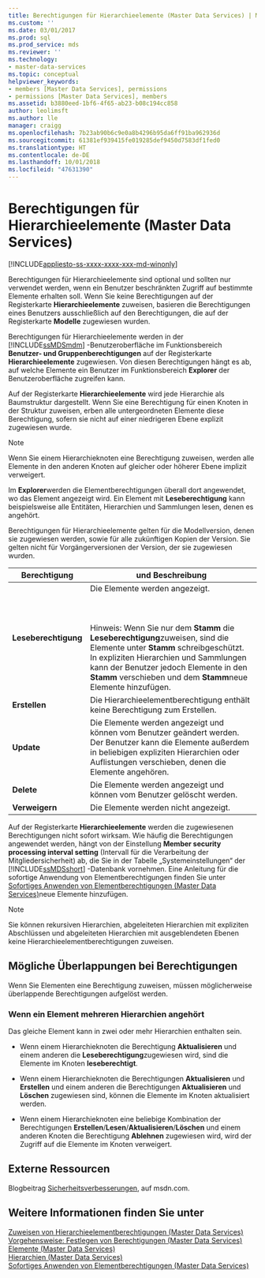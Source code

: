 ```yaml
---
title: Berechtigungen für Hierarchieelemente (Master Data Services) | Microsoft-Dokumentation
ms.custom: ''
ms.date: 03/01/2017
ms.prod: sql
ms.prod_service: mds
ms.reviewer: ''
ms.technology:
- master-data-services
ms.topic: conceptual
helpviewer_keywords:
- members [Master Data Services], permissions
- permissions [Master Data Services], members
ms.assetid: b3880eed-1bf6-4f65-ab23-b08c194cc858
author: leolimsft
ms.author: lle
manager: craigg
ms.openlocfilehash: 7b23ab90b6c9e0a8b4296b95da6ff91ba962936d
ms.sourcegitcommit: 61381ef939415fe019285def9450d7583df1fed0
ms.translationtype: HT
ms.contentlocale: de-DE
ms.lasthandoff: 10/01/2018
ms.locfileid: "47631390"
---
```

# <a name="hierarchy-member-permissions-master-data-services"></a>Berechtigungen für Hierarchieelemente (Master Data Services)

[!INCLUDE[appliesto-ss-xxxx-xxxx-xxx-md-winonly](../includes/appliesto-ss-xxxx-xxxx-xxx-md-winonly.md)]

  Berechtigungen für Hierarchieelemente sind optional und sollten nur verwendet werden, wenn ein Benutzer beschränkten Zugriff auf bestimmte Elemente erhalten soll. Wenn Sie keine Berechtigungen auf der Registerkarte **Hierarchieelemente** zuweisen, basieren die Berechtigungen eines Benutzers ausschließlich auf den Berechtigungen, die auf der Registerkarte **Modelle** zugewiesen wurden.  
  
 Berechtigungen für Hierarchieelemente werden in der [!INCLUDE[ssMDSmdm](../includes/ssmdsmdm-md.md)] -Benutzeroberfläche im Funktionsbereich **Benutzer- und Gruppenberechtigungen** auf der Registerkarte **Hierarchieelemente** zugewiesen. Von diesen Berechtigungen hängt es ab, auf welche Elemente ein Benutzer im Funktionsbereich **Explorer** der Benutzeroberfläche zugreifen kann.  
  
 Auf der Registerkarte **Hierarchieelemente** wird jede Hierarchie als Baumstruktur dargestellt. Wenn Sie eine Berechtigung für einen Knoten in der Struktur zuweisen, erben alle untergeordneten Elemente diese Berechtigung, sofern sie nicht auf einer niedrigeren Ebene explizit zugewiesen wurde.  
  
> [!NOTE]  
>  Wenn Sie einem Hierarchieknoten eine Berechtigung zuweisen, werden alle Elemente in den anderen Knoten auf gleicher oder höherer Ebene implizit verweigert.  
  
 Im **Explorer**werden die Elementberechtigungen überall dort angewendet, wo das Element angezeigt wird. Ein Element mit **Leseberechtigung** kann beispielsweise alle Entitäten, Hierarchien und Sammlungen lesen, denen es angehört.  
  
 Berechtigungen für Hierarchieelemente gelten für die Modellversion, denen sie zugewiesen werden, sowie für alle zukünftigen Kopien der Version. Sie gelten nicht für Vorgängerversionen der Version, der sie zugewiesen wurden.  
  
|Berechtigung|und Beschreibung|  
|----------------|-----------------|  
|**Leseberechtigung**|Die Elemente werden angezeigt.<br /><br /> <br /><br /> Hinweis: Wenn Sie nur dem **Stamm** die **Leseberechtigung**zuweisen, sind die Elemente unter **Stamm** schreibgeschützt. In expliziten Hierarchien und Sammlungen kann der Benutzer jedoch Elemente in den **Stamm** verschieben und dem **Stamm**neue Elemente hinzufügen.|  
|**Erstellen**|Die Hierarchieelementberechtigung enthält keine Berechtigung zum Erstellen.|  
|**Update**|Die Elemente werden angezeigt und können vom Benutzer geändert werden. Der Benutzer kann die Elemente außerdem in beliebigen expliziten Hierarchien oder Auflistungen verschieben, denen die Elemente angehören.|  
|**Delete**|Die Elemente werden angezeigt und können vom Benutzer gelöscht werden.|  
|**Verweigern**|Die Elemente werden nicht angezeigt.|  
  
 Auf der Registerkarte **Hierarchieelemente** werden die zugewiesenen Berechtigungen nicht sofort wirksam. Wie häufig die Berechtigungen angewendet werden, hängt von der Einstellung **Member security processing interval setting** (Intervall für die Verarbeitung der Mitgliedersicherheit) ab, die Sie in der Tabelle „Systemeinstellungen“ der [!INCLUDE[ssMDSshort](../includes/ssmdsshort-md.md)] -Datenbank vornehmen. Eine Anleitung für die sofortige Anwendung von Elementberechtigungen finden Sie unter [Sofortiges Anwenden von Elementberechtigungen &#40;Master Data Services&#41;](../master-data-services/immediately-apply-member-permissions-master-data-services.md)neue Elemente hinzufügen.  
  
> [!NOTE]  
>  Sie können rekursiven Hierarchien, abgeleiteten Hierarchien mit expliziten Abschlüssen und abgeleiteten Hierarchien mit ausgeblendeten Ebenen keine Hierarchieelementberechtigungen zuweisen.  
  
## <a name="possible-overlapping-permissions"></a>Mögliche Überlappungen bei Berechtigungen  
 Wenn Sie Elementen eine Berechtigung zuweisen, müssen möglicherweise überlappende Berechtigungen aufgelöst werden.  
  
### <a name="when-a-member-belongs-to-multiple-hierarchies"></a>Wenn ein Element mehreren Hierarchien angehört  
 Das gleiche Element kann in zwei oder mehr Hierarchien enthalten sein.  
  
-   Wenn einem Hierarchieknoten die Berechtigung **Aktualisieren** und einem anderen die **Leseberechtigung**zugewiesen wird, sind die Elemente im Knoten **leseberechtigt**.  
  
-   Wenn einem Hierarchieknoten die Berechtigungen **Aktualisieren** und **Erstellen** und einem anderen die Berechtigungen **Aktualisieren** und **Löschen** zugewiesen sind, können die Elemente im Knoten aktualisiert werden.  
  
-   Wenn einem Hierarchieknoten eine beliebige Kombination der Berechtigungen **Erstellen**/**Lesen**/**Aktualisieren**/**Löschen** und einem anderen Knoten die Berechtigung **Ablehnen** zugewiesen wird, wird der Zugriff auf die Elemente im Knoten verweigert.  
  
## <a name="external-resources"></a>Externe Ressourcen  
 Blogbeitrag [Sicherheitsverbesserungen](http://go.microsoft.com/fwlink/p/?LinkId=615376), auf msdn.com.  
  
## <a name="see-also"></a>Weitere Informationen finden Sie unter  
 [Zuweisen von Hierarchieelementberechtigungen &#40;Master Data Services&#41;](../master-data-services/assign-hierarchy-member-permissions-master-data-services.md)   
 [Vorgehensweise: Festlegen von Berechtigungen &#40;Master Data Services&#41;](../master-data-services/how-permissions-are-determined-master-data-services.md)   
 [Elemente &#40;Master Data Services&#41;](../master-data-services/members-master-data-services.md)   
 [Hierarchien &#40;Master Data Services&#41;](../master-data-services/hierarchies-master-data-services.md)   
 [Sofortiges Anwenden von Elementberechtigungen &#40;Master Data Services&#41;](../master-data-services/immediately-apply-member-permissions-master-data-services.md)  
  
  
